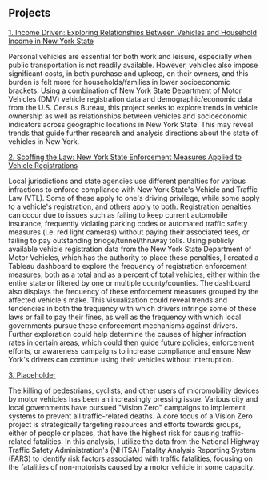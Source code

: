## Projects

<a href="https://github.com/DSWeins676/RPAD676Final/tree/main/IncomeDriven"> 1. Income Driven: Exploring Relationships Between Vehicles and Household Income in New York State </a>

Personal vehicles are essential for both work and leisure, especially when public transportation is not readily available. However, vehicles also impose significant costs, in both purchase and upkeep, on their owners, and this burden is felt more for households/families in lower socioeconomic brackets. Using a combination of New York State Department of Motor Vehicles (DMV) vehicle registration data and demographic/economic data from the U.S. Census Bureau, this project seeks to explore trends in vehicle ownership as well as relationships between vehicles and socioeconomic indicators across geographic locations in New York State. This may reveal trends that guide further research and analysis directions about the state of vehicles in New York.

<a href="https://github.com/DSWeins676/RPAD676Final/tree/main/NY_Scofflaws"> 2. Scoffing the Law: New York State Enforcement Measures Applied to Vehicle Registrations </a>

Local jurisdictions and state agencies use different penalties for various infractions to enforce compliance with New York State's Vehicle and Traffic Law (VTL). Some of these apply to one's driving privilege, while some apply to a vehicle's registration, and others apply to both. Registration penalties can occur due to issues such as failing to keep current automobile insurance, frequently violating parking codes or automated traffic safety measures (i.e. red light cameras) without paying their associated fees, or failing to pay outstanding bridge/tunnel/thruway tolls. Using publicly available vehicle registration data from the New York State Department of Motor Vehicles, which has the authority to place these penalties, I created a Tableau dashboard to explore the frequency of registration enforcement measures, both as a total and as a percent of total vehicles, either within the entire state or filtered by one or multiple county/counties. The dashboard also displays the frequency of these enforcement measures grouped by the affected vehicle's make. This visualization could reveal trends and tendencies in both the frequency with which drivers infringe some of these laws or fail to pay their fines, as well as the frequency with which local governments pursue these enforcement mechanisms against drivers. Further exploration could help determine the causes of higher infraction rates in certain areas, which could then guide future policies, enforcement efforts, or awareness campaigns to increase compliance and ensure New York's drivers can continue using their vehicles without interruption.

<a href="https://github.com/DSWeins676/RPAD676Final/tree/main/FARS_Crashes">3. Placeholder </a>

The killing of pedestrians, cyclists, and other users of micromobility devices by motor vehicles has been an increasingly pressing issue. Various city and local governments have pursued "Vision Zero" campaigns to implement systems to prevent all traffic-related deaths. A core focus of a Vision Zero project is strategically targeting resources and efforts towards groups, either of people or places, that have the highest risk for causing traffic-related fatalities. In this analysis, I utilize the data from the National Highway Traffic Safety Administration's (NHTSA) Fatality Analysis Reporting System (FARS) to identify risk factors associated with traffic fatalities, focusing on the fatalities of non-motorists caused by a motor vehicle in some capacity.
